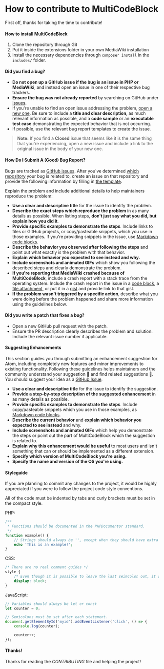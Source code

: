 # How to contribute to MultiCodeBlock
First off, thanks for taking the time to contribute!

#### How to install MultiCodeBlock
1. Clone the repository through Git
2. Put it inside the extensions folder in your own MediaWiki installation
3. Install the necessary dependencies through `composer install` in the `includes/` folder.

#### **Did you find a bug?**

* **Do not open up a GitHub issue if the bug is an issue
  in PHP or MediaWiki**, and instead open an issue in one of their respective bug trackers.
* **Ensure the bug was not already reported** by searching on GitHub under [Issues](https://github.com/QuickWrite/MultiCodeBlock/issues).
* If you're unable to find an open issue addressing the problem, [open a new one](https://github.com/QuickWrite/MultiCodeBlock/issues/new). Be sure to include a **title and clear description**, as much relevant information as possible, and a **code sample** or an **executable test case** demonstrating the expected behavior that is not occurring.
* If possible, use the relevant bug report templates to create the issue.

> **Note:** If you find a **Closed** issue that seems like it is the same thing that you're experiencing, open a new issue and include a link to the original issue in the body of your new one.

#### How Do I Submit A (Good) Bug Report?

Bugs are tracked as [GitHub issues](https://guides.github.com/features/issues/). After you've determined [which repository](#atom-and-packages) your bug is related to, create an issue on that repository and provide the following information by filling in [the template](https://github.com/atom/.github/blob/master/.github/ISSUE_TEMPLATE/bug_report.md).

Explain the problem and include additional details to help maintainers reproduce the problem:

* **Use a clear and descriptive title** for the issue to identify the problem.
* **Describe the exact steps which reproduce the problem** in as many details as possible. When listing steps, **don't just say what you did, but explain how you did it**.
* **Provide specific examples to demonstrate the steps**. Include links to files or GitHub projects, or copy/pasteable snippets, which you use in those examples. If you're providing snippets in the issue, use [Markdown code blocks](https://help.github.com/articles/markdown-basics/#multiple-lines).
* **Describe the behavior you observed after following the steps** and point out what exactly is the problem with that behavior.
* **Explain which behavior you expected to see instead and why.**
* **Include screenshots and animated GIFs** which show you following the described steps and clearly demonstrate the problem.
* **If you're reporting that MediaWiki crashed because of MultiCodeBlock**, include a crash report with a stack trace from the operating system. Include the crash report in the issue in a [code block](https://help.github.com/articles/markdown-basics/#multiple-lines), a [file attachment](https://help.github.com/articles/file-attachments-on-issues-and-pull-requests/), or put it in a [gist](https://gist.github.com/) and provide link to that gist.
* **If the problem wasn't triggered by a specific action**, describe what you were doing before the problem happened and share more information using the guidelines below.

#### **Did you write a patch that fixes a bug?**

* Open a new GitHub pull request with the patch.
* Ensure the PR description clearly describes the problem and solution. Include the relevant issue number if applicable.

#### **Suggesting Enhancements**
This section guides you through submitting an enhancement suggestion for Atom, including completely new features and minor improvements to existing functionality. Following these guidelines helps maintainers and the community understand your suggestion 📝 and find related suggestions 🔎.
You should suggest your idea as a [GitHub Issue](https://github.com/QuickWrite/MultiCodeBlock/issues/new).

* **Use a clear and descriptive title** for the issue to identify the suggestion.
* **Provide a step-by-step description of the suggested enhancement** in as many details as possible.
* **Provide specific examples to demonstrate the steps**. Include copy/pasteable snippets which you use in those examples, as [Markdown code blocks](https://help.github.com/articles/markdown-basics/#multiple-lines).
* **Describe the current behavior** and **explain which behavior you expected to see instead** and why.
* **Include screenshots and animated GIFs** which help you demonstrate the steps or point out the part of MultiCodeBlock which the suggestion is related to.
* **Explain why this enhancement would be useful** to most users and isn't something that can or should be implemented as a different extension.
* **Specify which version of MultiCodeBlock you're using.**
* **Specify the name and version of the OS you're using.**

#### Styleguide
If you are planning to commit any changes to the project, it would be highly appreciated if you were to follow the project code style conventions.

All of the code must be indented by tabs and curly brackets must be set in the compact style.

PHP:
```php
/**
 * Functions should be documented in the PHPDocumentor standard.
 */
function example() {
    // Strings should always be '', except when they should have extra functions inside them.
    echo 'This is an example!';
}
```

CSS:
```css
/* There are no real comment guides */
style {
    /* Even though it is possible to leave the last seimcolon out, it shouldn't be done */
    display: block;
}
```

JavaScript:
```javascript
// Variables should always be let or const
let counter = 0;

// Semicolons must be set after each statement.
document.getElementById('myid').addEventListener('click', () => {
    console.log(counter);

    counter++;
});
```

#### Thanks!
Thanks for reading the *CONTRIBUTING* file and helping the project!